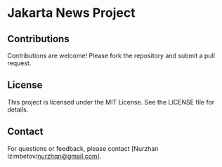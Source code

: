 # Jakarta News Project

## Contributions
Contributions are welcome! Please fork the repository and submit a pull request.

## License
This project is licensed under the MIT License. See the LICENSE file for details.

## Contact
For questions or feedback, please contact [Nurzhan Izimbetov/nurzhqn@gmail.com].
